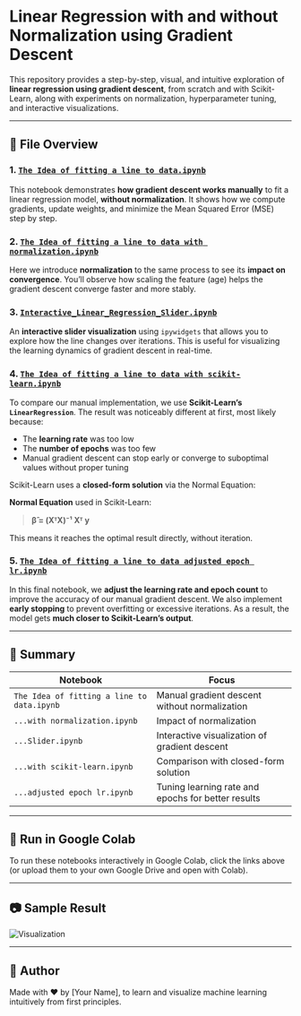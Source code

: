 # Linear Regression with and without Normalization using Gradient Descent

This repository provides a step-by-step, visual, and intuitive exploration of **linear regression using gradient descent**, from scratch and with Scikit-Learn, along with experiments on normalization, hyperparameter tuning, and interactive visualizations.

---

## 📁 File Overview

### 1. [`The Idea of fitting a line to data.ipynb`](https://colab.research.google.com/drive/your_link_here)
This notebook demonstrates **how gradient descent works manually** to fit a linear regression model, **without normalization**. It shows how we compute gradients, update weights, and minimize the Mean Squared Error (MSE) step by step.

### 2. [`The Idea of fitting a line to data with normalization.ipynb`](https://colab.research.google.com/drive/your_link_here)
Here we introduce **normalization** to the same process to see its **impact on convergence**. You’ll observe how scaling the feature (age) helps the gradient descent converge faster and more stably.

### 3. [`Interactive_Linear_Regression_Slider.ipynb`](https://colab.research.google.com/drive/your_link_here)
An **interactive slider visualization** using `ipywidgets` that allows you to explore how the line changes over iterations. This is useful for visualizing the learning dynamics of gradient descent in real-time.

### 4. [`The Idea of fitting a line to data with scikit-learn.ipynb`](https://colab.research.google.com/drive/your_link_here)
To compare our manual implementation, we use **Scikit-Learn’s `LinearRegression`**. The result was noticeably different at first, most likely because:
- The **learning rate** was too low
- The **number of epochs** was too few
- Manual gradient descent can stop early or converge to suboptimal values without proper tuning

Scikit-Learn uses a **closed-form solution** via the Normal Equation:

**Normal Equation** used in Scikit-Learn:

> **β̂ = (XᵀX)⁻¹ Xᵀ y**


This means it reaches the optimal result directly, without iteration.

### 5. [`The Idea of fitting a line to data adjusted epoch lr.ipynb`](https://colab.research.google.com/drive/your_link_here)
In this final notebook, we **adjust the learning rate and epoch count** to improve the accuracy of our manual gradient descent. We also implement **early stopping** to prevent overfitting or excessive iterations. As a result, the model gets **much closer to Scikit-Learn’s output**.

---

## 📌 Summary

| Notebook | Focus |
|----------|-------|
| `The Idea of fitting a line to data.ipynb` | Manual gradient descent without normalization |
| `...with normalization.ipynb` | Impact of normalization |
| `...Slider.ipynb` | Interactive visualization of gradient descent |
| `...with scikit-learn.ipynb` | Comparison with closed-form solution |
| `...adjusted epoch lr.ipynb` | Tuning learning rate and epochs for better results |

---

## 🚀 Run in Google Colab

To run these notebooks interactively in Google Colab, click the links above (or upload them to your own Google Drive and open with Colab).

---

## 📷 Sample Result

![Visualization](assets/sample_plot.png) <!-- Optional: You can include a screenshot here -->

---

## 🧠 Author

Made with ❤️ by [Your Name], to learn and visualize machine learning intuitively from first principles.

